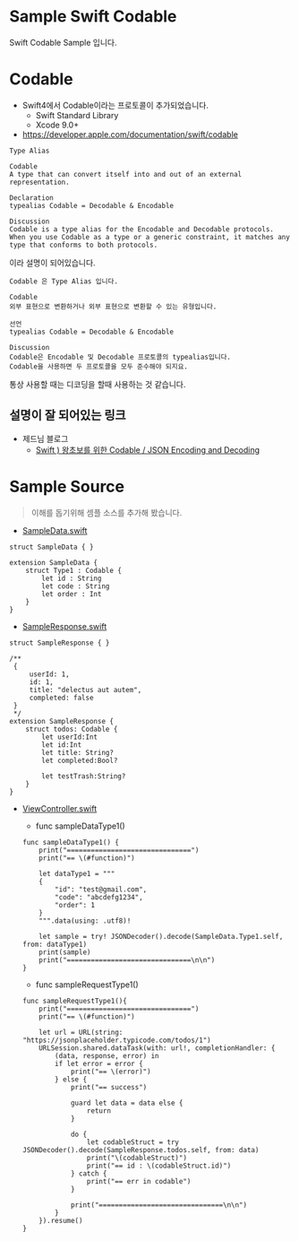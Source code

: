 # Sample Swift Codable
Swift Codable Sample 입니다.

# Codable
- Swift4에서 Codable이라는 프로토콜이 추가되었습니다. 
	- Swift Standard Library
	- Xcode 9.0+
- https://developer.apple.com/documentation/swift/codable

```
Type Alias

Codable
A type that can convert itself into and out of an external representation.

Declaration
typealias Codable = Decodable & Encodable

Discussion
Codable is a type alias for the Encodable and Decodable protocols. When you use Codable as a type or a generic constraint, it matches any type that conforms to both protocols.
```

이라 설명이 되어있습니다.

```
Codable 은 Type Alias 입니다.

Codable
외부 표현으로 변환하거나 외부 표현으로 변환할 수 있는 유형입니다.

선언
typealias Codable = Decodable & Encodable

Discussion
Codable은 Encodable 및 Decodable 프로토콜의 typealias입니다.
Codable을 사용하면 두 프로토콜을 모두 준수해야 되지요.
```

통상 사용할 때는 디코딩을 할때 사용하는 것 같습니다.

## 설명이 잘 되어있는 링크
- 제드님 블로그
	- [Swift ) 왕초보를 위한 Codable / JSON Encoding and Decoding](https://zeddios.tistory.com/373)

# Sample Source
> 이해를 돕기위해 셈플 소스를 추가해 봤습니다.

- [SampleData.swift](https://github.com/ClintJang/sample-swift-codable/blob/master/JWSCodableSample/JWSCodableSample/Data/SampleData.swift)

```
struct SampleData { }

extension SampleData {
    struct Type1 : Codable {
        let id : String
        let code : String
        let order : Int
    }
}
```

- [SampleResponse.swift](https://github.com/ClintJang/sample-swift-codable/blob/master/JWSCodableSample/JWSCodableSample/Data/SampleResponse.swift)

```
struct SampleResponse { }

/**
 {
     userId: 1,
     id: 1,
     title: "delectus aut autem",
     completed: false
 }
 */
extension SampleResponse {
    struct todos: Codable {
        let userId:Int
        let id:Int
        let title: String?
        let completed:Bool?
        
        let testTrash:String?
    }
}

```

- [ViewController.swift](https://github.com/ClintJang/sample-swift-codable/blob/master/JWSCodableSample/JWSCodableSample/ViewController.swift)
	- func sampleDataType1()
	
	```
	func sampleDataType1() {
        print("===============================")
        print("== \(#function)")
        
        let dataType1 = """
        {
            "id": "test@gmail.com",
            "code": "abcdefg1234",
            "order": 1
        }
        """.data(using: .utf8)!
        
        let sample = try! JSONDecoder().decode(SampleData.Type1.self, from: dataType1)
        print(sample)
        print("===============================\n\n")
    }
	```

	- func sampleRequestType1()
	
	```
	func sampleRequestType1(){
        print("===============================")
        print("== \(#function)")
        
        let url = URL(string: "https://jsonplaceholder.typicode.com/todos/1")
        URLSession.shared.dataTask(with: url!, completionHandler: {
            (data, response, error) in
            if let error = error {
                print("== \(error)")
            } else {
                print("== success")
                
                guard let data = data else {
                    return
                }
                
                do {
                    let codableStruct = try JSONDecoder().decode(SampleResponse.todos.self, from: data)
                    print("\(codableStruct)")
                    print("== id : \(codableStruct.id)")
                } catch {
                    print("== err in codable")
                }
                
                print("===============================\n\n")
            }
        }).resume()
    }
	```
	
